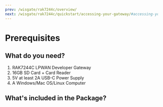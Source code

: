 ```yaml
---
prev: /wisgate/rak7244c/overview/
next: /wisgate/rak7244c/quickstart/accessing-your-gateway/#accessing-your-gateway
---
```


# Prerequisites

<rk-img
  src="/assets/images/wisgate/rak7244c/quickstart/quick-start-guide/fendmvbfrguhtcxjnewh.jpg"
  width="90%"
  figure-number="1"
  caption="RAK7244C Product Overview"
/>

## What do you need?

1. RAK7244C LPWAN Developer Gateway
2. 16GB SD Card + Card Reader
3. 5V at least 2A USB-C Power Supply
4. A Windows/Mac OS/Linux Computer

## What's included in the Package?

<rk-img
  src="/assets/images/wisgate/rak7244c/quickstart/quick-start-guide/package.png"
  width="100%"
  figure-number="2"
  caption="RAK7244C Package Contents"
/>

